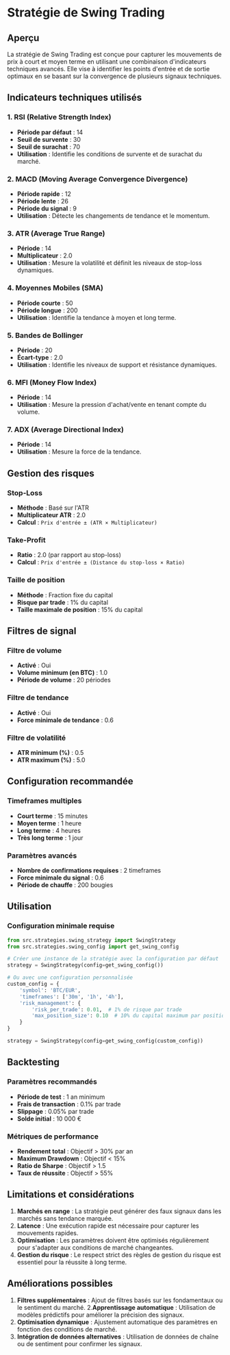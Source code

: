 # Stratégie de Swing Trading

## Aperçu
La stratégie de Swing Trading est conçue pour capturer les mouvements de prix à court et moyen terme en utilisant une combinaison d'indicateurs techniques avancés. Elle vise à identifier les points d'entrée et de sortie optimaux en se basant sur la convergence de plusieurs signaux techniques.

## Indicateurs techniques utilisés

### 1. RSI (Relative Strength Index)
- **Période par défaut** : 14
- **Seuil de survente** : 30
- **Seuil de surachat** : 70
- **Utilisation** : Identifie les conditions de survente et de surachat du marché.

### 2. MACD (Moving Average Convergence Divergence)
- **Période rapide** : 12
- **Période lente** : 26
- **Période du signal** : 9
- **Utilisation** : Détecte les changements de tendance et le momentum.

### 3. ATR (Average True Range)
- **Période** : 14
- **Multiplicateur** : 2.0
- **Utilisation** : Mesure la volatilité et définit les niveaux de stop-loss dynamiques.

### 4. Moyennes Mobiles (SMA)
- **Période courte** : 50
- **Période longue** : 200
- **Utilisation** : Identifie la tendance à moyen et long terme.

### 5. Bandes de Bollinger
- **Période** : 20
- **Écart-type** : 2.0
- **Utilisation** : Identifie les niveaux de support et résistance dynamiques.

### 6. MFI (Money Flow Index)
- **Période** : 14
- **Utilisation** : Mesure la pression d'achat/vente en tenant compte du volume.

### 7. ADX (Average Directional Index)
- **Période** : 14
- **Utilisation** : Mesure la force de la tendance.

## Gestion des risques

### Stop-Loss
- **Méthode** : Basé sur l'ATR
- **Multiplicateur ATR** : 2.0
- **Calcul** : `Prix d'entrée ± (ATR × Multiplicateur)`

### Take-Profit
- **Ratio** : 2.0 (par rapport au stop-loss)
- **Calcul** : `Prix d'entrée ± (Distance du stop-loss × Ratio)`

### Taille de position
- **Méthode** : Fraction fixe du capital
- **Risque par trade** : 1% du capital
- **Taille maximale de position** : 15% du capital

## Filtres de signal

### Filtre de volume
- **Activé** : Oui
- **Volume minimum (en BTC)** : 1.0
- **Période de volume** : 20 périodes

### Filtre de tendance
- **Activé** : Oui
- **Force minimale de tendance** : 0.6

### Filtre de volatilité
- **ATR minimum (%)** : 0.5
- **ATR maximum (%)** : 5.0

## Configuration recommandée

### Timeframes multiples
- **Court terme** : 15 minutes
- **Moyen terme** : 1 heure
- **Long terme** : 4 heures
- **Très long terme** : 1 jour

### Paramètres avancés
- **Nombre de confirmations requises** : 2 timeframes
- **Force minimale du signal** : 0.6
- **Période de chauffe** : 200 bougies

## Utilisation

### Configuration minimale requise
```python
from src.strategies.swing_strategy import SwingStrategy
from src.strategies.swing_config import get_swing_config

# Créer une instance de la stratégie avec la configuration par défaut
strategy = SwingStrategy(config=get_swing_config())

# Ou avec une configuration personnalisée
custom_config = {
    'symbol': 'BTC/EUR',
    'timeframes': ['30m', '1h', '4h'],
    'risk_management': {
        'risk_per_trade': 0.01,  # 1% de risque par trade
        'max_position_size': 0.10  # 10% du capital maximum par position
    }
}

strategy = SwingStrategy(config=get_swing_config(custom_config))
```

## Backtesting

### Paramètres recommandés
- **Période de test** : 1 an minimum
- **Frais de transaction** : 0.1% par trade
- **Slippage** : 0.05% par trade
- **Solde initial** : 10 000 €

### Métriques de performance
- **Rendement total** : Objectif > 30% par an
- **Maximum Drawdown** : Objectif < 15%
- **Ratio de Sharpe** : Objectif > 1.5
- **Taux de réussite** : Objectif > 55%

## Limitations et considérations

1. **Marchés en range** : La stratégie peut générer des faux signaux dans les marchés sans tendance marquée.
2. **Latence** : Une exécution rapide est nécessaire pour capturer les mouvements rapides.
3. **Optimisation** : Les paramètres doivent être optimisés régulièrement pour s'adapter aux conditions de marché changeantes.
4. **Gestion du risque** : Le respect strict des règles de gestion du risque est essentiel pour la réussite à long terme.

## Améliorations possibles

1. **Filtres supplémentaires** : Ajout de filtres basés sur les fondamentaux ou le sentiment du marché.
2.**Apprentissage automatique** : Utilisation de modèles prédictifs pour améliorer la précision des signaux.
3. **Optimisation dynamique** : Ajustement automatique des paramètres en fonction des conditions de marché.
4. **Intégration de données alternatives** : Utilisation de données de chaîne ou de sentiment pour confirmer les signaux.
